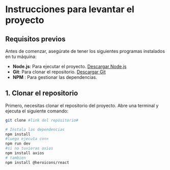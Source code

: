 # Instrucciones para levantar el proyecto

## Requisitos previos

Antes de comenzar, asegúrate de tener los siguientes programas instalados en tu máquina:

- **Node.js**: Para ejecutar el proyecto. [Descargar Node.js](https://nodejs.org/)
- **Git**: Para clonar el repositorio. [Descargar Git](https://git-scm.com/)
- **NPM** : Para gestionar las dependencias.

## 1. Clonar el repositorio

Primero, necesitas clonar el repositorio del proyecto. Abre una terminal y ejecuta el siguiente comando:

```bash
git clone #link del repositorio#

# Instala las dependencias
npm install
#luego ejecuta con>
npm run dev 
#si no tuvieras axios
npm install axios
# tambien
npm install @heroicons/react

